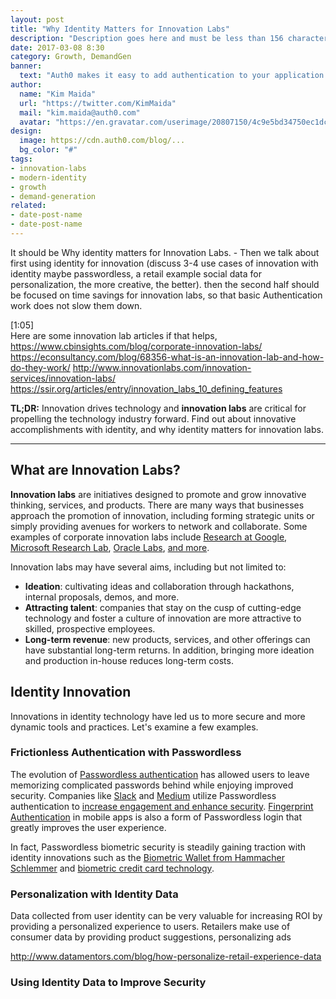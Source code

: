 ```yaml
---
layout: post
title: "Why Identity Matters for Innovation Labs"
description: "Description goes here and must be less than 156 characters."
date: 2017-03-08 8:30
category: Growth, DemandGen
banner:
  text: "Auth0 makes it easy to add authentication to your application."
author:
  name: "Kim Maida"
  url: "https://twitter.com/KimMaida"
  mail: "kim.maida@auth0.com"
  avatar: "https://en.gravatar.com/userimage/20807150/4c9e5bd34750ec1dcedd71cb40b4a9ba.png"
design:
  image: https://cdn.auth0.com/blog/...
  bg_color: "#"
tags:
- innovation-labs
- modern-identity
- growth
- demand-generation
related:
- date-post-name
- date-post-name
---
```


It should be Why identity matters for Innovation Labs.  - Then we talk about first using identity for innovation (discuss 3-4 use cases of innovation with identity maybe passwordless, a retail example social data for personalization, the more creative, the better).  then the second half should be focused on time savings for innovation labs, so that basic Authentication work does not slow them down.

[1:05]  
Here are some innovation lab articles if that helps,
https://www.cbinsights.com/blog/corporate-innovation-labs/
https://econsultancy.com/blog/68356-what-is-an-innovation-lab-and-how-do-they-work/
http://www.innovationlabs.com/innovation-services/innovation-labs/
https://ssir.org/articles/entry/innovation_labs_10_defining_features

**TL;DR:** Innovation drives technology and **innovation labs** are critical for propelling the technology industry forward. Find out about innovative accomplishments with identity, and why identity matters for innovation labs.

---

## What are Innovation Labs?

**Innovation labs** are initiatives designed to promote and grow innovative thinking, services, and products. There are many ways that businesses approach the promotion of innovation, including forming strategic units or simply providing avenues for workers to network and collaborate. Some examples of corporate innovation labs include [Research at Google](https://research.google.com/), [Microsoft Research Lab](https://www.microsoft.com/en-us/research/), [Oracle Labs](https://labs.oracle.com/pls/apex/f?p=labs:15:0), [and more](https://www.cbinsights.com/blog/corporate-innovation-labs/).

Innovation labs may have several aims, including but not limited to:

* **Ideation**: cultivating ideas and collaboration through hackathons, internal proposals, demos, and more.
* **Attracting talent**: companies that stay on the cusp of cutting-edge technology and foster a culture of innovation are more attractive to skilled, prospective employees.
* **Long-term revenue**: new products, services, and other offerings can have substantial long-term returns. In addition, bringing more ideation and production in-house reduces long-term costs.

## Identity Innovation

Innovations in identity technology have led us to more secure and more dynamic tools and practices. Let's examine a few examples.

### Frictionless Authentication with Passwordless

The evolution of [Passwordless authentication](https://auth0.com/passwordless) has allowed users to leave memorizing complicated passwords behind while enjoying improved security. Companies like [Slack](https://slack.com) and [Medium](https://medium.com) utilize Passwordless authentication to [increase engagement and enhance security](https://aws.amazon.com/blogs/startups/increase-engagement-and-enhance-security-with-passwordless-authentication/). [Fingerprint Authentication](https://auth0.com/learn/fingerprint-authentication/) in mobile apps is also a form of Passwordless login that greatly improves the user experience. 

In fact, Passwordless biometric security is steadily gaining traction with identity innovations such as the [Biometric Wallet from Hammacher Schlemmer](http://www.hammacher.com/Product/81863) and [biometric credit card technology](http://www.sdcexec.com/news/12214482/new-biometric-credit-card-technology-is-an-important-advance-in-fraud-prevention).

### Personalization with Identity Data

Data collected from user identity can be very valuable for increasing ROI by providing a personalized experience to users. Retailers make use of consumer data by providing product suggestions, personalizing ads

http://www.datamentors.com/blog/how-personalize-retail-experience-data

### Using Identity Data to Improve Security

